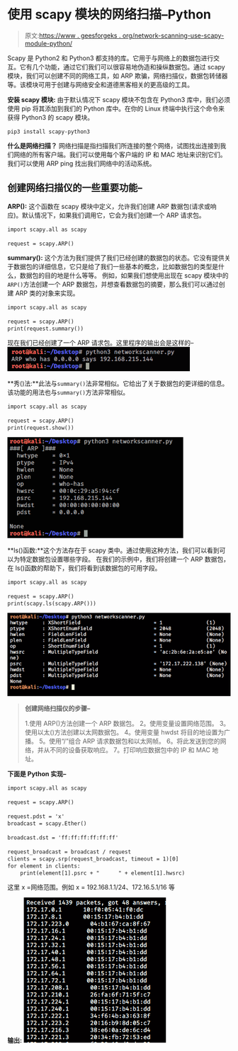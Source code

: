 # 使用 scapy 模块的网络扫描–Python

> 原文:[https://www . geesforgeks . org/network-scanning-use-scapy-module-python/](https://www.geeksforgeeks.org/network-scanning-using-scapy-module-python/)

Scapy 是 Python2 和 Python3 都支持的库。它用于与网络上的数据包进行交互。它有几个功能，通过它们我们可以很容易地伪造和操纵数据包。通过 scapy 模块，我们可以创建不同的网络工具，如 ARP 欺骗，网络扫描仪，数据包转储器等。该模块可用于创建与网络安全和道德黑客相关的更高级的工具。

**安装 scapy 模块:**
由于默认情况下 scapy 模块不包含在 Python3 库中，我们必须使用 pip 将其添加到我们的 Python 库中。在你的 Linux 终端中执行这个命令来获得 Python3 的 scapy 模块。

```
pip3 install scapy-python3
```

**什么是网络扫描？**
网络扫描是指扫描我们所连接的整个网络，试图找出连接到我们网络的所有客户端。我们可以使用每个客户端的 IP 和 MAC 地址来识别它们。我们可以使用 ARP ping 找出我们网络中的活动系统。

## 创建网络扫描仪的一些重要功能–

**ARP():** 这个函数在 scapy 模块中定义，允许我们创建 ARP 数据包(请求或响应)。默认情况下，如果我们调用它，它会为我们创建一个 ARP 请求包。

```
import scapy.all as scapy

request = scapy.ARP()
```

**summary():** 这个方法为我们提供了我们已经创建的数据包的状态。它没有提供关于数据包的详细信息，它只是给了我们一些基本的概念，比如数据包的类型是什么，数据包的目的地是什么等等。
例如，如果我们想使用出现在 scapy 模块中的`ARP()`方法创建一个 ARP 数据包，并想查看数据包的摘要，那么我们可以通过创建 ARP 类的对象来实现。

```
import scapy.all as scapy

request = scapy.ARP()
print(request.summary())
```

现在我们已经创建了一个 ARP 请求包。这里程序的输出会是这样的–
![Summary function Image](img/1d4f0eb64866eb5ad657bbcc832cfc64.png)

**秀()法:**此法与`summary()`法非常相似。它给出了关于数据包的更详细的信息。该功能的用法也与`summary()`方法非常相似。

```
import scapy.all as scapy

request = scapy.ARP()
print(request.show())
```

![](img/7394d5a2a6848785a98f6a0c5d8cc7cb.png)

**ls()函数:**这个方法存在于 scapy 类中。通过使用这种方法，我们可以看到可以为特定数据包设置哪些字段。
在我们的示例中，我们将创建一个 ARP 数据包，在 ls()函数的帮助下，我们将看到该数据包的可用字段。

```
import scapy.all as scapy

request = scapy.ARP()
print(scapy.ls(scapy.ARP()))
```

![](img/f10705d48e786c917e61c396867d41db.png)

> **创建网络扫描仪的步骤–**
> 
> 1.使用 ARP()方法创建一个 ARP 数据包。
> 2。使用变量设置网络范围。
> 3。使用以太()方法创建以太网数据包。
> 4。使用变量 hwdst 将目的地设置为广播。
> 5。使用“/”组合 ARP 请求数据包和以太网帧。
> 6。将此发送到您的网络，并从不同的设备获取响应。
> 7。打印响应数据包中的 IP 和 MAC 地址。

**下面是 Python 实现–**

```
import scapy.all as scapy

request = scapy.ARP()

request.pdst = 'x'
broadcast = scapy.Ether()

broadcast.dst = 'ff:ff:ff:ff:ff:ff'

request_broadcast = broadcast / request
clients = scapy.srp(request_broadcast, timeout = 1)[0]
for element in clients:
    print(element[1].psrc + "      " + element[1].hwsrc)
```

这里 x =网络范围。例如 x = 192.168.1.1/24、172.16.5.1/16 等

**输出:**
![](img/c5db9b19d3fc1fb496cd9140de25a8b4.png)
